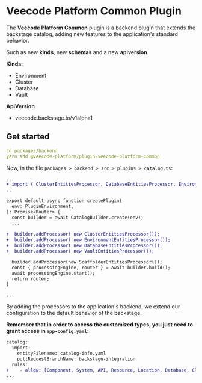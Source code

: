 # Veecode Platform Common Plugin

The **Veecode Platform Common** plugin is a backend plugin that extends the backstage catalog, adding new features to the application's standard behavior.

Such as new **kinds**, new **schemas** and a new **apiversion**.

**Kinds:**

- Environment
- Cluster
- Database
- Vault



**ApiVersion**

- veecode.backstage.io/v1alpha1

  

## Get started

```yaml
cd packages/backend
yarn add @veecode-platform/plugin-veecode-platform-common
```

Now, in the file `packages > backend > src > plugins > catalog.ts`:

```diff
...
+ import { ClusterEntitiesProcessor, DatabaseEntitiesProcessor, EnvironmentEntitiesProcessor, VaultEntitiesProcessor } from '@veecode-platform/plugin-veecode-platform-common';
...

export default async function createPlugin(
  env: PluginEnvironment,
): Promise<Router> {
  const builder = await CatalogBuilder.create(env);
  ... 
  
+  builder.addProcessor( new ClusterEntitiesProcessor());
+  builder.addProcessor( new EnvironmentEntitiesProcessor());
+  builder.addProcessor( new DatabaseEntitiesProcessor());
+  builder.addProcessor( new VaultEntitiesProcessor());

  builder.addProcessor(new ScaffolderEntitiesProcessor());
  const { processingEngine, router } = await builder.build();
  await processingEngine.start();
  return router;
}

...
```


By adding the processors to the application's backend, we extend our configuration to the default behavior of the backstage.


**Remember that in order to access the customized types, you just need to grant access in `app-config.yaml`:**

```diff
catalog:
  import:
    entityFilename: catalog-info.yaml
    pullRequestBranchName: backstage-integration
  rules:
+    - allow: [Component, System, API, Resource, Location, Database, Cluster, Environment, Vault]
...
```